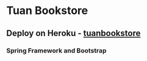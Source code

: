 # Tuan Bookstore
## Deploy on Heroku - [tuanbookstore]('tuanbookstore.herokuapp.com')
### Spring Framework and Bootstrap
